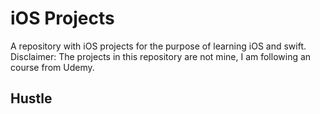 # iOS Projects

A repository with iOS projects for the purpose of learning iOS and swift. <br />
Disclaimer: The projects in this repository are not mine, I am following an course from Udemy.

## Hustle 
